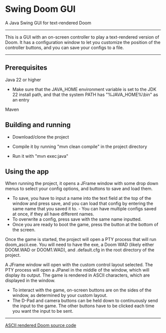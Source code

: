 # Swing Doom GUI
A Java Swing GUI for text-rendered Doom

---------------------------------------------------------------
This is a GUI with an on-screen controller to play a text-rendered version of Doom. It has a configuration window to let you customize the position of the controller buttons, and you can save your configs to a file.

------------------
Prerequisites
----------------------
Java 22 or higher
- Make sure that the JAVA_HOME environment variable is set to the JDK 22 install path, and that the system PATH has "%JAVA_HOME%\bin" as an entry

Maven


Building and running
----------------------
- Download/clone the project

- Compile it by running "mvn clean compile" in the project directory

- Run it with "mvn exec:java"

Using the app
--------------
When running the project, it opens a JFrame window with some drop down menus to select your config options, and buttons to save and load them. 
- To save, you have to input a name into the text field at the top of the window and press save, and you can load that config by entering the same name that you saved it to. - You can have multiple configs saved at once, if they all have different names.
- To overwrite a config, press save with the same name inputted.
- Once you are ready to boot the game, press the button at the bottom of the screen.

Once the game is started, the project will open a PTY process that will run doom_ascii.exe. You will need to have the exe, a Doom WAD (likely either DOOM.WAD or DOOM1.WAD), and .default.cfg in the root directory of the project.


A JFrame window will open with the custom control layout selected. The PTY process will open a JPanel in the middle of the window, which will display its output. The game is rendered in ASCII characters, which are displayed in the window.
- To interact with the game, on-screen buttons are on the sides of the window, as determined by your custom layout.
- The D-Pad and camera buttons can be held down to continuously send the input to the game. The other buttons have to be clicked each time you want the input to be sent.



-------------------
[ASCII rendered Doom source code](https://github.com/wojciech-graj/doom-ascii)
